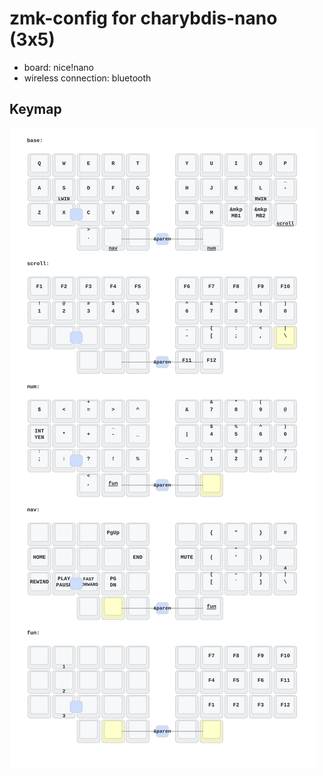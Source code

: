 zmk-config for charybdis-nano (3x5)
======

- board: nice!nano
- wireless connection: bluetooth

Keymap
-----
<img src="keymap-drawer/charybdis.svg" >
